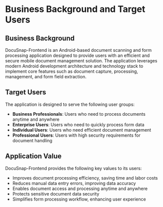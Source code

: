 # Business Background and Target Users

## Business Background

DocuSnap-Frontend is an Android-based document scanning and form processing application designed to provide users with an efficient and secure mobile document management solution. The application leverages modern Android development architecture and technology stack to implement core features such as document capture, processing, management, and form field extraction.

## Target Users

The application is designed to serve the following user groups:

- **Business Professionals**: Users who need to process documents anytime and anywhere
- **Enterprise Users**: Users who need to quickly process form data
- **Individual Users**: Users who need efficient document management
- **Professional Users**: Users with high security requirements for document handling

## Application Value

DocuSnap-Frontend provides the following key values to its users:

- Improves document processing efficiency, saving time and labor costs
- Reduces manual data entry errors, improving data accuracy
- Enables document access and processing anytime and anywhere
- Protects sensitive document data security
- Simplifies form processing workflow, enhancing user experience